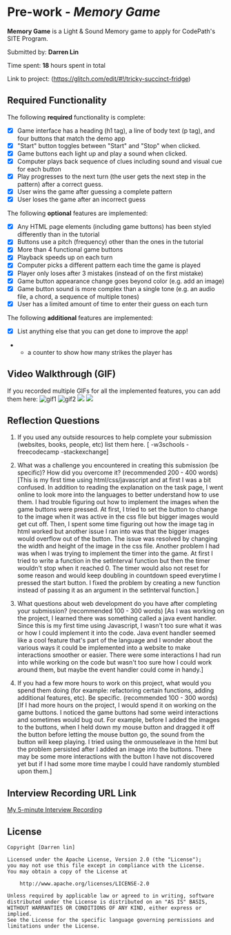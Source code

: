 # Pre-work - *Memory Game*

**Memory Game** is a Light & Sound Memory game to apply for CodePath's SITE Program. 

Submitted by: **Darren Lin**

Time spent: **18** hours spent in total

Link to project: (https://glitch.com/edit/#!/tricky-succinct-fridge)

## Required Functionality

The following **required** functionality is complete:

* [x] Game interface has a heading (h1 tag), a line of body text (p tag), and four buttons that match the demo app
* [x] "Start" button toggles between "Start" and "Stop" when clicked. 
* [x] Game buttons each light up and play a sound when clicked. 
* [x] Computer plays back sequence of clues including sound and visual cue for each button
* [x] Play progresses to the next turn (the user gets the next step in the pattern) after a correct guess. 
* [x] User wins the game after guessing a complete pattern
* [x] User loses the game after an incorrect guess

The following **optional** features are implemented:

* [x] Any HTML page elements (including game buttons) has been styled differently than in the tutorial
* [x] Buttons use a pitch (frequency) other than the ones in the tutorial
* [x] More than 4 functional game buttons
* [x] Playback speeds up on each turn
* [x] Computer picks a different pattern each time the game is played
* [x] Player only loses after 3 mistakes (instead of on the first mistake)
* [x] Game button appearance change goes beyond color (e.g. add an image)
* [x] Game button sound is more complex than a single tone (e.g. an audio file, a chord, a sequence of multiple tones)
* [x] User has a limited amount of time to enter their guess on each turn

The following **additional** features are implemented:

- [x] List anything else that you can get done to improve the app!
* - a counter to show how many strikes the player has

## Video Walkthrough (GIF)

If you recorded multiple GIFs for all the implemented features, you can add them here:
![gif1](http://g.recordit.co/9evaNi9eVp.gif)
![gif2](http://g.recordit.co/QrSGJNYiDL.gif)
![](gif3-link-here)
![](gif4-link-here)

## Reflection Questions
1. If you used any outside resources to help complete your submission (websites, books, people, etc) list them here. 
[ -w3schools
  -freecodecamp
  -stackexchange]

2. What was a challenge you encountered in creating this submission (be specific)? How did you overcome it? (recommended 200 - 400 words) 
[This is my first time using html/css/javascript and at first I was a bit confused. In addition to reading the explanation
on the task page, I went online to look more into the languages to better understand how to use them. I had trouble figuring
out how to implement the images when the game buttons were pressed. At first, I tried to set the button to change to the
image when it was active in the css file but bigger images would get cut off. Then, I spent some time figuring out how the 
image tag in html worked but another issue I ran into was that the bigger images would overflow out of the button. The issue was 
resolved by changing the width and height of the image in the css file. Another problem I had was when I was trying to implement
the timer into the game. At first I tried to write a function in the setInterval function but then the timer wouldn't stop when it
reached 0. The timer would also not reset for some reason and would keep doubling in countdown speed everytime I pressed the start
button. I fixed the problem by creating a new function instead of passing it as an argument in the setInterval function.]

3. What questions about web development do you have after completing your submission? (recommended 100 - 300 words) 
[As I was working on the project, I learned there was something called a java event handler. Since this is my first time using
Javascript, I wasn't too sure what it was or how I could implement it into the code. Java event handler seemed like a cool
feature that's part of the language and I wonder about the various ways it could be implemented into a website to make
interactions smoother or easier. There were some interactions I had run into while working on the code but wasn't too sure
how I could work around them, but maybe the event handler could come in handy.]

4. If you had a few more hours to work on this project, what would you spend them doing (for example: refactoring certain functions, adding additional features, etc). Be specific. (recommended 100 - 300 words) 
[If I had more hours on the project, I would spend it on working on the game buttons. I noticed the game buttons had some weird
interactions and sometimes would bug out. For example, before I added the images to the buttons, when I held down my mouse button
and dragged it off the button before letting the mouse button go, the sound from the button will keep playing. I tried using the
onmouseleave in the html but the problem persisted after I added an image into the buttons. There may be some more interactions
with the button I have not discovered yet but if I had some more time maybe I could have randomly stumbled upon them.]



## Interview Recording URL Link

[My 5-minute Interview Recording](https://www.loom.com/share/3b86d817c399448489bb1a17a83f0c4a)


## License

    Copyright [Darren lin]

    Licensed under the Apache License, Version 2.0 (the "License");
    you may not use this file except in compliance with the License.
    You may obtain a copy of the License at

        http://www.apache.org/licenses/LICENSE-2.0

    Unless required by applicable law or agreed to in writing, software
    distributed under the License is distributed on an "AS IS" BASIS,
    WITHOUT WARRANTIES OR CONDITIONS OF ANY KIND, either express or implied.
    See the License for the specific language governing permissions and
    limitations under the License.
